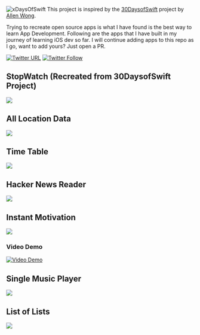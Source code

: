 ![xDaysOfSwift](http://imgur.com/TQkIk4k.png)
This project is inspired by the [30DaysofSwift](https://github.com/allenwong/30DaysofSwift) project by [Allen Wong](https://twitter.com/creativewang).

Trying to recreate open source apps is what I have found is the best way to learn App Development. Following are the apps that I have built in my journey of learning iOS dev so far. I will continue adding apps to this repo as I go, want to add yours? Just open a PR.

[![Twitter URL](https://img.shields.io/twitter/url/http/shields.io.svg?style=social)](https://twitter.com/intent/tweet?text=https://github.com/nashvail/X-Days-of-Swift)
[![Twitter Follow](https://img.shields.io/twitter/follow/nashvail.svg?style=social)](https://twitter.com/nashvail)

## StopWatch (Recreated from 30DaysofSwift Project) ##
![](http://imgur.com/re5V234.gif)

## All Location Data ##
![](http://imgur.com/1x1EN45.png)

## Time Table ##
![](http://imgur.com/44jApek.gif)

## Hacker News Reader ##
![](http://imgur.com/aZNBfEA.gif)

## Instant  Motivation ##
![](http://imgur.com/gJybZpR.gif)
### Video Demo ###
[![Video Demo](https://img.youtube.com/vi/Wpm_IoF5AVA/0.jpg)](https://www.youtube.com/watch?v=Wpm_IoF5AVA)

## Single Music Player ##
![](http://imgur.com/vSKr6ke.gif)

## List of Lists ##
![](http://imgur.com/ErhyFmv.gif)
